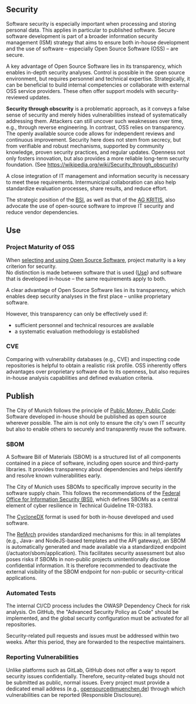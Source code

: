 ## Security

Software security is especially important when processing and storing personal data. This applies in particular to published software. Secure software development is part of a broader information security management (ISM) strategy that aims to ensure both in-house development and the use of software – especially Open Source Software (OSS) – are secure.

A key advantage of Open Source Software lies in its transparency, which enables in-depth security analyses. Control is possible in the open source environment, but requires personnel and technical expertise. Strategically, it can be beneficial to build internal competencies or collaborate with external OSS service providers. These often offer support models with security-reviewed updates.

**Security through obscurity** is a problematic approach, as it conveys a false sense of security and merely hides vulnerabilities instead of systematically addressing them. Attackers can still uncover such weaknesses over time, e.g., through reverse engineering. In contrast, OSS relies on transparency. The openly available source code allows for independent reviews and continuous improvement. Security here does not stem from secrecy, but from verifiable and robust mechanisms, supported by community knowledge, proven security practices, and regular updates. Openness not only fosters innovation, but also provides a more reliable long-term security foundation. (See https://wikipedia.org/wiki/Security_through_obscurity)

A close integration of IT management and information security is necessary to meet these requirements. Intermunicipal collaboration can also help standardize evaluation processes, share results, and reduce effort.

The strategic position of the [BSI](https://www.bsi.bund.de/DE/Themen/Unternehmen-und-Organisationen/Informationen-und-Empfehlungen/Freie-Software/freie-software.html), as well as that of the [AG KRITIS](https://ag.kritis.info/politische-forderungen/#opensource), also advocate the use of open-source software to improve IT security and reduce vendor dependencies.

## Use

### Project Maturity of OSS

When [selecting and using Open Source Software](https://opensource.muenchen.de/de/usability-analysis.html), project maturity is a key criterion for security.  
No distinction is made between software that is used ([Use](use.md)) and software that is developed in-house – the same requirements apply to both.

A clear advantage of Open Source Software lies in its transparency, which enables deep security analyses in the first place – unlike proprietary software.

However, this transparency can only be effectively used if:

- sufficient personnel and technical resources are available
- a systematic evaluation methodology is established

### CVE

Comparing with vulnerability databases (e.g., CVE) and inspecting code repositories is helpful to obtain a realistic risk profile. OSS inherently offers advantages over proprietary software due to its openness, but also requires in-house analysis capabilities and defined evaluation criteria.

## Publish

The City of Munich follows the principle of [Public Money, Public Code](./publish.md): Software developed in-house should be published as open source wherever possible. The aim is not only to ensure the city's own IT security but also to enable others to securely and transparently reuse the software.

### SBOM

A Software Bill of Materials (SBOM) is a structured list of all components contained in a piece of software, including open source and third-party libraries. It provides transparency about dependencies and helps identify and resolve known vulnerabilities early.

The City of Munich uses SBOMs to specifically improve security in the software supply chain. This follows the recommendations of the [Federal Office for Information Security (BSI)](https://www.bsi.bund.de/DE/Service-Navi/Presse/Alle-Meldungen-News/Meldungen/TR-03183-2-SBOM-Anforderungen.html), which defines SBOMs as a central element of cyber resilience in Technical Guideline TR-03183.

The [CycloneDX](https://cyclonedx.org/) format is used for both in-house developed and used software.

The [RefArch](https://refarch.oss.muenchen.de/cross-cutting-concepts/security.html) provides standardized mechanisms for this: in all templates (e.g., Java- and NodeJS-based templates and the API gateway), an SBOM is automatically generated and made available via a standardized endpoint (/actuator/sbom/application). This facilitates security assessment but also poses risks if SBOMs in non-public projects unintentionally disclose confidential information. It is therefore recommended to deactivate the external visibility of the SBOM endpoint for non-public or security-critical applications.

### Automated Tests

The internal CI/CD process includes the OWASP Dependency Check for risk analysis. On GitHub, the "Advanced Security Policy as Code" should be implemented, and the global security configuration must be activated for all repositories.

Security-related pull requests and issues must be addressed within two weeks. After this period, they are forwarded to the respective maintainers.

### Reporting Vulnerabilities

Unlike platforms such as GitLab, GitHub does not offer a way to report security issues confidentially. Therefore, security-related bugs should not be submitted as public, normal issues. Every project must provide a dedicated email address (e.g., [opensource@muenchen.de](mailto:opensource@muenchen.de)) through which vulnerabilities can be reported (Responsible Disclosure).
